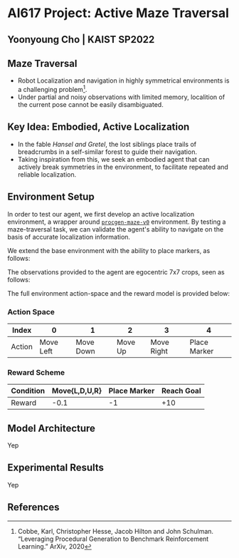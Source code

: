# AI617 Project: Active Maze Traversal

## Yoonyoung Cho | KAIST SP2022

## Maze Traversal

* Robot Localization and navigation in highly symmetrical environments is a challenging problem[^1].
* Under partial and noisy observations with limited memory, localition of the current pose cannot be easily disambiguated.

## Key Idea: Embodied, Active Localization

* In the fable _Hansel and Gretel_, the lost siblings place trails of breadcrumbs
in a self-similar forest to guide their navigation.
* Taking inspiration from this, we seek an embodied agent that can actively break
symmetries in the environment, to facilitate repeated and reliable localization.

## Environment Setup

In order to test our agent, we first develop an active localization environment,
a wrapper around [`procgen-maze-v0`](https://github.com/openai/procgen) environment.
By testing a maze-traversal task, we can validate the agent's ability to navigate on the basis
of accurate localization information.

We extend the base environment with the ability to place markers, as follows:

The observations provided to the agent are egocentric 7x7 crops, seen as follows:

The full environment action-space and the reward model is provided below:

### Action Space

| Index  | 0         | 1         | 2       | 3          | 4            |
|--------|-----------|-----------|---------|------------|--------------|
| Action | Move Left | Move Down | Move Up | Move Right | Place Marker |

### Reward Scheme

| Condition | Move{L,D,U,R} | Place Marker | Reach Goal |
|-----------|---------------|--------------|------------|
| Reward    | -0.1          | -1           | +10        |

## Model Architecture

Yep

## Experimental Results

Yep

## References
[^1]: Cobbe, Karl, Christopher Hesse, Jacob Hilton and John Schulman. “Leveraging Procedural Generation to Benchmark Reinforcement Learning.” ArXiv, 2020
[^2]: S. K. Gottipati, K. Seo, D. Bhatt, V. Mai, K. Murthy and L. Paull, "Deep Active Localization," in IEEE Robotics and Automation Letters, 2019

